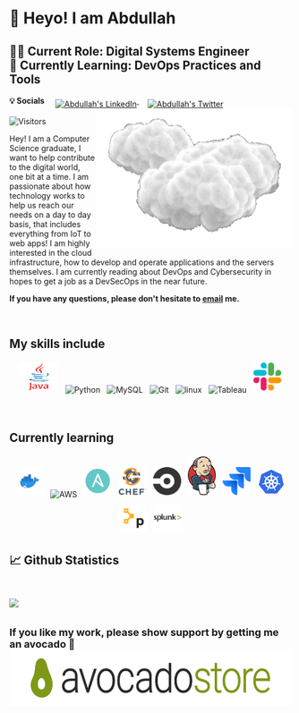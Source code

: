 # 👋 Heyo! I am Abdullah
##    🧑‍💻 Current Role: Digital Systems Engineer <br> 🌱 Currently Learning: DevOps Practices and Tools

**💡 Socials**
&nbsp;&nbsp;&nbsp;
<a href="https://www.linkedin.com/in/aalromaihi/">
  <img align="middle" alt="Abdullah's LinkedIn" width="30px" src="https://raw.githubusercontent.com/peterthehan/peterthehan/master/assets/linkedin.svg" />
</a>
&nbsp;&nbsp;&nbsp;
<a href="https://twitter.com/AbdulllahAR_">
  <img align="middle" alt="Abdullah's Twitter" width="30px" src="https://raw.githubusercontent.com/peterthehan/peterthehan/master/assets/twitter.svg" />
</a>
<img src="https://github.com/abdocado/abdocado/blob/main/resources/icegif-1037.gif" width="350" height="250" align="right"/>

![Visitors](https://api.visitorbadge.io/api/visitors?path=https%3A%2F%2Fgithub.com%2Fabdocado%2Fabdocado.git&label=Visitors&countColor=%23ba68c8)

Hey! I am a Computer Science graduate, I want to help contribute to the digital world, one bit at a time. I am passionate about how technology works to help us reach our needs on a day to day basis, that includes everything from IoT to web apps! I am highly interested in the cloud infrastructure, how to develop and operate applications and the servers themselves. I am currently reading about DevOps and Cybersecurity in hopes to get a job as a DevSecOps in the near future.

**If you have any questions, please don't hesitate to [email](mailto:abdullah.arjobs@gmail.com) me.**

<br>

## My skills include
<p align="center">
	<img title="Java" alt="Java" src="https://github.com/abdocado/abdocado/blob/main/resources/java-60-1174953.webp" width="70" height="50" style="vertical-align:down; margin:4px"/>
	<img title="Python" alt="Python" src="https://raw.githubusercontent.com/Thomas-George-T/Thomas-George-T/master/assets/python.svg" width="40" height="40" style="vertical-align:down; margin:4px"/>
	<img title="MySQL" alt="MySQL" src="https://raw.githubusercontent.com/Thomas-George-T/Thomas-George-T/master/assets/mysql.svg" width="40" height="40" style="vertical-align:down; margin:4px"/>
	<img title="Git" alt="Git" src="https://raw.githubusercontent.com/Thomas-George-T/Thomas-George-T/master/assets/git.svg" width="70" height="40" style="vertical-align:down; margin:4px"/>
	<img title="linux" alt="linux" src="https://raw.githubusercontent.com/Thomas-George-T/Thomas-George-T/master/assets/linux-tux.svg" width="40" style="vertical-align:down; margin:4px"/>	
	<img title="Tableau" alt="Tableau" src="https://raw.githubusercontent.com/Thomas-George-T/Thomas-George-T/master/assets/tableau.svg" width="200" style="vertical-align:down; margin:4px"/>
    <img title="Slack" alt="Slack" src="/resources/slack.png" width="50" style="vertical-align:down; margin:4px"/>

</p>

<br>

## Currently learning

<p align="center">
    <img title="Docker" alt="Docker" src="/resources/Moby-logo-sm.webp" width="50" style="vertical-align:down; margin:4px"/>
	<img title="AWS" alt="AWS" src="https://raw.githubusercontent.com/Thomas-George-T/Thomas-George-T/master/assets/aws.svg" width="60" height="40" style="vertical-align:down; margin:4px"/>
    <img title="Ansible" alt="Ansible" src="/resources/ansible.png" width="50" style="vertical-align:down; margin:4px"/>
    <img title="Chef" alt="Chef" src="/resources/chef.png" width="50" style="vertical-align:down; margin:4px"/>
    <img title="CircleCI" alt="CircleCI" src="/resources/CircleCI.png" width="50" style="vertical-align:down; margin:4px"/>
    <img title="Jenkins" alt="Jenkins" src="/resources/jenkinsmain.png" width="50" style="vertical-align:down; margin:4px"/>
    <img title="Jira" alt="Jira" src="/resources/jira.png" width="50" style="vertical-align:down; margin:4px"/>
    <img title="Kubernetes" alt="Kubernetes" src="/resources/kubernetes.png" width="50" style="vertical-align:down; margin:4px"/>
    <img title="Puppet" alt="Puppet" src="/resources/puppet.png" width="50" style="vertical-align:down; margin:4px"/>
	<img title="Splunk" alt="Splunk" src="/resources/splunk.png" width="50" style="vertical-align:down; margin:4px"/>
	
</p>

## 📈 Github Statistics
<br>

[![](https://github-readme-stats.vercel.app/api?username=abdocado&&hide=stars&show_icons=true&theme=github_dark)](https://github.com/anuraghazra/github-readme-stats)
<br>
<br>

<font size="4">**If you like my work, please show support by getting me an avocado 🥑**</font>
<br>
<a href=https://www.buymeacoffee.com/abdullaharM><img src="/resources/store.png" alt="Buy me an avocado!" width="600" height="100"></a>